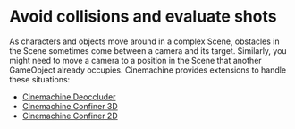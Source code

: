# Avoid collisions and evaluate shots

As characters and objects move around in a complex Scene, obstacles in the Scene sometimes come between a camera and its target.  Similarly, you might need to move a camera to a position in the Scene that another GameObject already occupies. Cinemachine provides extensions to handle these situations:

* [Cinemachine Deoccluder](CinemachineDeoccluder.md)
* [Cinemachine Confiner 3D](CinemachineConfiner3D.md)
* [Cinemachine Confiner 2D](CinemachineConfiner2D.md)

